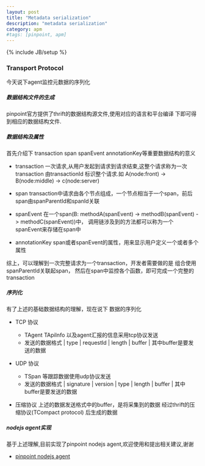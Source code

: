 ```yaml
---
layout: post
title: "Metadata serialization"
description: "metadata serialization"
category: apm
#tags: [pinpoint, apm]
---
```

{% include JB/setup %}

### Transport Protocol

今天说下agent监控元数据的序列化

##### 数据结构文件的生成

pinpoint官方提供了thrift的数据结构源文件,使用对应的语言和平台编译
下即可得到相应的数据结构文件.

##### 数据结构及属性

首先介绍下 transaction span spanEvent annotationKey等重要数据结构的意义

* transaction 一次请求,从用户发起到请求到请求结束,这整个请求称为一次transaction
由transactionId 标识整个请求.如 A(node:front) -> B(node:middle) -> c(node:server)

* span transaction中请求由各个节点组成，一个节点相当于一个span，前后span由spanParentId和spanId关联

* spanEvent 在一个span(B: methodA(spanEvent) -> methodB(spanEvent) -> methodC(spanEvent))中，
调用链涉及到的方法都可以称为一个spanEvent来存储在span中

* annotationKey span或者spanEvent的属性，用来显示用户定义一个或者多个属性

综上，可以理解到一次完整请求为一个transaction，开发者需要做的是 组合使用spanParentId关联起span，
然后在span中监控各个函数，即可完成一个完整的transaction

##### 序列化

有了上述的基础数据结构的理解，现在说下 数据的序列化

* TCP 协议 
    * TAgent TApiInfo 以及agent汇报的信息采用tcp协议发送
    * 发送的数据格式 | type | requestId | length | buffer |
    其中buffer是要发送的数据

* UDP 协议 
    * TSpan 等跟踪数据使用udp协议发送
    * 发送的数据格式 | signature | version | type | length | buffer |
    其中buffer是要发送的数据

* 压缩协议
    上述的数据发送格式中的buffer，是将采集到的数据 经过thrift的压缩协议(TCompact protocol)
    后生成的数据

##### nodejs agent实现

基于上述理解,目前实现了pinpoint nodejs agent,欢迎使用和提出相关建议,谢谢

* [pinpoint nodejs agent](https://github.com/peaksnail/pinpoint-node-agent)

